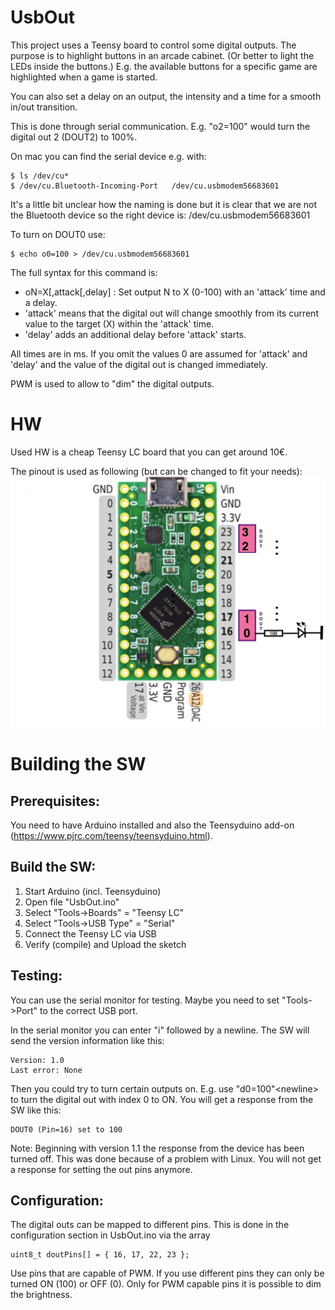 # UsbOut

This project uses a Teensy board to control some digital outputs.
The purpose is to highlight buttons in an arcade cabinet. (Or better to light the LEDs inside the buttons.)
E.g. the available buttons for a specific game are highlighted when a game is started.

You can also set a delay on an output, the intensity and a time for a smooth in/out transition.


This is done through serial communication. E.g. "o2=100" would turn the digital out 2 (DOUT2) to 100%.

On mac you can find the serial device e.g. with:
~~~
$ ls /dev/cu*
$ /dev/cu.Bluetooth-Incoming-Port	/dev/cu.usbmodem56683601
~~~
It's a little bit unclear how the naming is done but it is clear that we are not the Bluetooth device so the right device is:
/dev/cu.usbmodem56683601

To turn on DOUT0 use:
~~~
$ echo o0=100 > /dev/cu.usbmodem56683601
~~~

The full syntax for this command is:
- oN=X[,attack[,delay] : Set output N to X (0-100) with an 'attack' time and a delay.
- 'attack' means that the digital out will change smoothly from its current value to the target (X) within the 'attack' time.
- 'delay' adds an additional delay before 'attack' starts.

All times are in ms.
If you omit the values 0 are assumed for 'attack' and 'delay' and the value of the digital out is changed immediately.

PWM is used to allow to "dim" the digital outputs.


# HW

Used HW is a cheap Teensy LC board that you can get around 10€.

The pinout is used as following (but can be changed to fit your needs):
![](Images/TeensyLCSchematics.png)


# Building the SW

## Prerequisites:

You need to have Arduino installed and also the Teensyduino add-on (https://www.pjrc.com/teensy/teensyduino.html).


## Build the SW:
1. Start Arduino (incl. Teensyduino)
2. Open file "UsbOut.ino"
3. Select "Tools->Boards" = "Teensy LC"
4. Select "Tools->USB Type" = "Serial"
5. Connect the Teensy LC via USB
6. Verify (compile) and Upload the sketch

## Testing:

You can use the serial monitor for testing. Maybe you need to set "Tools->Port" to the correct USB port.

In the serial monitor you can enter "i" followed by a newline.
The SW will send the version information like this:
~~~
Version: 1.0
Last error: None
~~~

Then you could try to turn certain outputs on. E.g. use "d0=100"\<newline\> to turn the digital out with index 0 to ON.
You will get a response from the SW like this:
~~~
DOUT0 (Pin=16) set to 100
~~~

Note: Beginning with version 1.1 the response from the device has been turned off. This was done because of a problem with Linux. You will not get a response for setting the out pins anymore.

## Configuration:

The digital outs can be mapped to different pins.
This is done in the configuration section in UsbOut.ino via the array
~~~
uint8_t doutPins[] = { 16, 17, 22, 23 };
~~~
Use pins that are capable of PWM. If you use different pins they can only be turned ON (100) or OFF (0).
Only for PWM capable pins it is possible to dim the brightness.

